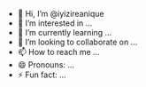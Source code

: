 - 👋 Hi, I’m @iyizireanique
- 👀 I’m interested in ...
- 🌱 I’m currently learning ...
- 💞️ I’m looking to collaborate on ...
- 📫 How to reach me ...
- 😄 Pronouns: ...
- ⚡ Fun fact: ...

<!---
iyizireanique/iyizireanique is a ✨ special ✨ repository because its `README.md` (this file) appears on your GitHub profile.
You can click the Preview link to take a look at your changes.
--->
